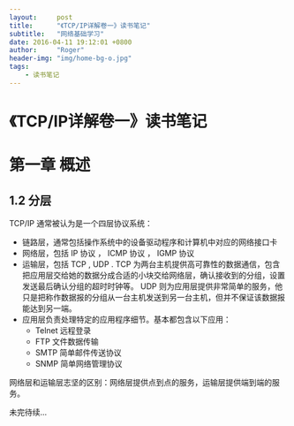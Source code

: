 ```yaml
---
layout:     post
title:      "《TCP/IP详解卷一》读书笔记"
subtitle:   "网络基础学习"
date: 2016-04-11 19:12:01 +0800
author:     "Roger"
header-img: "img/home-bg-o.jpg"
tags:
    - 读书笔记
---
```

《TCP/IP详解卷一》读书笔记
=============

# 第一章 概述

## 1.2 分层

TCP/IP 通常被认为是一个四层协议系统：

* 链路层，通常包括操作系统中的设备驱动程序和计算机中对应的网络接口卡
* 网络层，包括 IP 协议 ， ICMP 协议 ， IGMP 协议
* 运输层，包括 TCP , UDP . TCP 为两台主机提供高可靠性的数据通信，包含把应用层交给她的数据分成合适的小块交给网络层，确认接收到的分组，设置发送最后确认分组的超时时钟等。 UDP 则为应用层提供非常简单的服务，他只是把称作数据报的分组从一台主机发送到另一台主机，但并不保证该数据报能达到另一端。
* 应用层负责处理特定的应用程序细节。基本都包含以下应用：
  * Telnet 远程登录
  * FTP 文件数据传输
  * SMTP 简单邮件传送协议
  * SNMP 简单网络管理协议

网络层和运输层志坚的区别：网络层提供点到点的服务，运输层提供端到端的服务。

未完待续...
